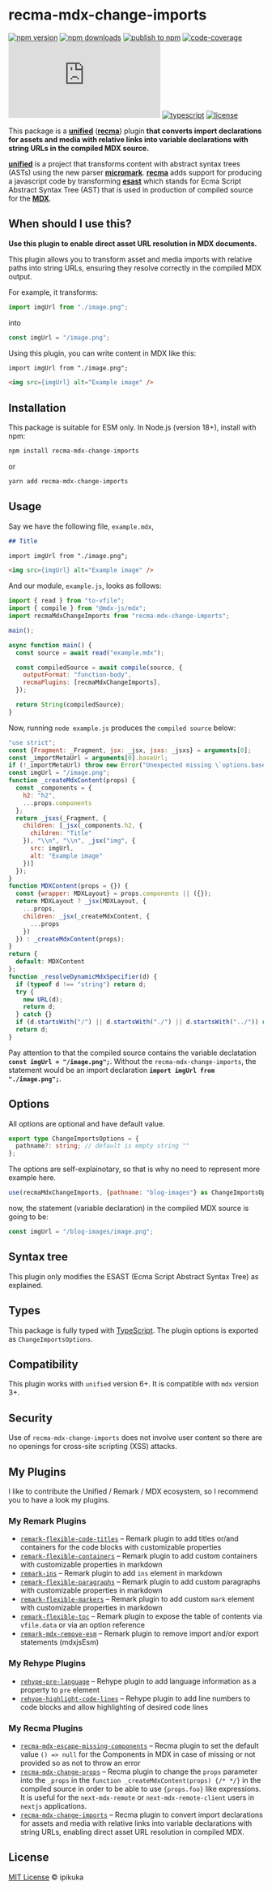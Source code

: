 # recma-mdx-change-imports

[![npm version][badge-npm-version]][url-npm-package]
[![npm downloads][badge-npm-download]][url-npm-package]
[![publish to npm][badge-publish-to-npm]][url-publish-github-actions]
[![code-coverage][badge-codecov]][url-codecov]
[![type-coverage][badge-type-coverage]][url-github-package]
[![typescript][badge-typescript]][url-typescript]
[![license][badge-license]][url-license]

This package is a **[unified][unified]** (**[recma][recma]**) plugin **that converts import declarations for assets and media with relative links into variable declarations with string URLs in the compiled MDX source.**

**[unified][unified]** is a project that transforms content with abstract syntax trees (ASTs) using the new parser **[micromark][micromark]**. **[recma][recma]** adds support for producing a javascript code by transforming **[esast][esast]** which stands for Ecma Script Abstract Syntax Tree (AST) that is used in production of compiled source for the **[MDX][MDX]**.

## When should I use this?

**Use this plugin to enable direct asset URL resolution in MDX documents.**

This plugin allows you to transform asset and media imports with relative paths into string URLs, ensuring they resolve correctly in the compiled MDX output.

For example, it transforms:

```javascript
import imgUrl from "./image.png";
```
into
```javascript
const imgUrl = "/image.png";
```

Using this plugin, you can write content in MDX like this:
```markdown
import imgUrl from "./image.png";

<img src={imgUrl} alt="Example image" />
```

## Installation

This package is suitable for ESM only. In Node.js (version 18+), install with npm:

```bash
npm install recma-mdx-change-imports
```

or

```bash
yarn add recma-mdx-change-imports
```

## Usage

Say we have the following file, `example.mdx`,

```markdown
## Title

import imgUrl from "./image.png";

<img src={imgUrl} alt="Example image" />
```

And our module, `example.js`, looks as follows:

```javascript
import { read } from "to-vfile";
import { compile } from "@mdx-js/mdx";
import recmaMdxChangeImports from "recma-mdx-change-imports";

main();

async function main() {
  const source = await read("example.mdx");

  const compiledSource = await compile(source, {
    outputFormat: "function-body",
    recmaPlugins: [recmaMdxChangeImports],
  });

  return String(compiledSource);
}
```

Now, running `node example.js` produces the `compiled source` below:

```js
"use strict";
const {Fragment: _Fragment, jsx: _jsx, jsxs: _jsxs} = arguments[0];
const _importMetaUrl = arguments[0].baseUrl;
if (!_importMetaUrl) throw new Error("Unexpected missing \`options.baseUrl\` needed to support \`export … from\`, \`import\`, or \`import.meta.url\` when generating \`function-body\`");
const imgUrl = "/image.png";
function _createMdxContent(props) {
  const _components = {
    h2: "h2",
    ...props.components
  };
  return _jsxs(_Fragment, {
    children: [_jsx(_components.h2, {
      children: "Title"
    }), "\\n", "\\n", _jsx("img", {
      src: imgUrl,
      alt: "Example image"
    })]
  });
}
function MDXContent(props = {}) {
  const {wrapper: MDXLayout} = props.components || ({});
  return MDXLayout ? _jsx(MDXLayout, {
    ...props,
    children: _jsx(_createMdxContent, {
      ...props
    })
  }) : _createMdxContent(props);
}
return {
  default: MDXContent
};
function _resolveDynamicMdxSpecifier(d) {
  if (typeof d !== "string") return d;
  try {
    new URL(d);
    return d;
  } catch {}
  if (d.startsWith("/") || d.startsWith("./") || d.startsWith("../")) return new URL(d, _importMetaUrl).href;
  return d;
}
```

Pay attention to that the compiled source contains the variable declatation **`const imgUrl = "/image.png";`**. Without the `recma-mdx-change-imports`, the statement would be an import declaration **`import imgUrl from "./image.png";`**.

## Options

All options are optional and have default value.

```typescript
export type ChangeImportsOptions = {
  pathname?: string; // default is empty string ""
};
```

The options are self-explainotary, so that is why no need to represent more example here.

```javascript
use(recmaMdxChangeImports, {pathname: "blog-images"} as ChangeImportsOptions);
```

now, the statement (variable declaration) in the compiled MDX source is going to be:
```javascript
const imgUrl = "/blog-images/image.png";
```

## Syntax tree

This plugin only modifies the ESAST (Ecma Script Abstract Syntax Tree) as explained.

## Types

This package is fully typed with [TypeScript][url-typescript]. The plugin options is exported as `ChangeImportsOptions`.

## Compatibility

This plugin works with `unified` version 6+. It is compatible with `mdx` version 3+.

## Security

Use of `recma-mdx-change-imports` does not involve user content so there are no openings for cross-site scripting (XSS) attacks.

## My Plugins

I like to contribute the Unified / Remark / MDX ecosystem, so I recommend you to have a look my plugins.

### My Remark Plugins

- [`remark-flexible-code-titles`](https://www.npmjs.com/package/remark-flexible-code-titles)
  – Remark plugin to add titles or/and containers for the code blocks with customizable properties
- [`remark-flexible-containers`](https://www.npmjs.com/package/remark-flexible-containers)
  – Remark plugin to add custom containers with customizable properties in markdown
- [`remark-ins`](https://www.npmjs.com/package/remark-ins)
  – Remark plugin to add `ins` element in markdown
- [`remark-flexible-paragraphs`](https://www.npmjs.com/package/remark-flexible-paragraphs)
  – Remark plugin to add custom paragraphs with customizable properties in markdown
- [`remark-flexible-markers`](https://www.npmjs.com/package/remark-flexible-markers)
  – Remark plugin to add custom `mark` element with customizable properties in markdown
- [`remark-flexible-toc`](https://www.npmjs.com/package/remark-flexible-toc)
  – Remark plugin to expose the table of contents via `vfile.data` or via an option reference
- [`remark-mdx-remove-esm`](https://www.npmjs.com/package/remark-mdx-remove-esm)
  – Remark plugin to remove import and/or export statements (mdxjsEsm)

### My Rehype Plugins

- [`rehype-pre-language`](https://www.npmjs.com/package/rehype-pre-language)
  – Rehype plugin to add language information as a property to `pre` element
- [`rehype-highlight-code-lines`](https://www.npmjs.com/package/rehype-highlight-code-lines)
  – Rehype plugin to add line numbers to code blocks and allow highlighting of desired code lines

### My Recma Plugins

- [`recma-mdx-escape-missing-components`](https://www.npmjs.com/package/recma-mdx-escape-missing-components)
  – Recma plugin to set the default value `() => null` for the Components in MDX in case of missing or not provided so as not to throw an error
- [`recma-mdx-change-props`](https://www.npmjs.com/package/recma-mdx-change-props)
  – Recma plugin to change the `props` parameter into the `_props` in the `function _createMdxContent(props) {/* */}` in the compiled source in order to be able to use `{props.foo}` like expressions. It is useful for the `next-mdx-remote` or `next-mdx-remote-client` users in `nextjs` applications.
- [`recma-mdx-change-imports`](https://www.npmjs.com/package/recma-mdx-change-imports)
  – Recma plugin to convert import declarations for assets and media with relative links into variable declarations with string URLs, enabling direct asset URL resolution in compiled MDX.

## License

[MIT License](./LICENSE) © ipikuka

[unified]: https://github.com/unifiedjs/unified
[micromark]: https://github.com/micromark/micromark
[recma]: https://mdxjs.com/docs/extending-mdx/#list-of-plugins
[esast]: https://github.com/syntax-tree/esast
[estree]: https://github.com/estree/estree
[MDX]: https://mdxjs.com/

[badge-npm-version]: https://img.shields.io/npm/v/recma-mdx-change-imports
[badge-npm-download]:https://img.shields.io/npm/dt/recma-mdx-change-imports
[url-npm-package]: https://www.npmjs.com/package/recma-mdx-change-imports
[url-github-package]: https://github.com/ipikuka/recma-mdx-change-imports

[badge-license]: https://img.shields.io/github/license/ipikuka/recma-mdx-change-imports
[url-license]: https://github.com/ipikuka/recma-mdx-change-imports/blob/main/LICENSE

[badge-publish-to-npm]: https://github.com/ipikuka/recma-mdx-change-imports/actions/workflows/publish.yml/badge.svg
[url-publish-github-actions]: https://github.com/ipikuka/recma-mdx-change-imports/actions/workflows/publish.yml

[badge-typescript]: https://img.shields.io/npm/types/recma-mdx-change-imports
[url-typescript]: https://www.typescriptlang.org/

[badge-codecov]: https://codecov.io/gh/ipikuka/recma-mdx-change-imports/graph/badge.svg?token=MPKUA07Z6N
[url-codecov]: https://codecov.io/gh/ipikuka/recma-mdx-change-imports

[badge-type-coverage]: https://img.shields.io/badge/dynamic/json.svg?label=type-coverage&prefix=%E2%89%A5&suffix=%&query=$.typeCoverage.atLeast&uri=https%3A%2F%2Fraw.githubusercontent.com%2Fipikuka%2Frecma-mdx-change-imports%2Fmaster%2Fpackage.json
